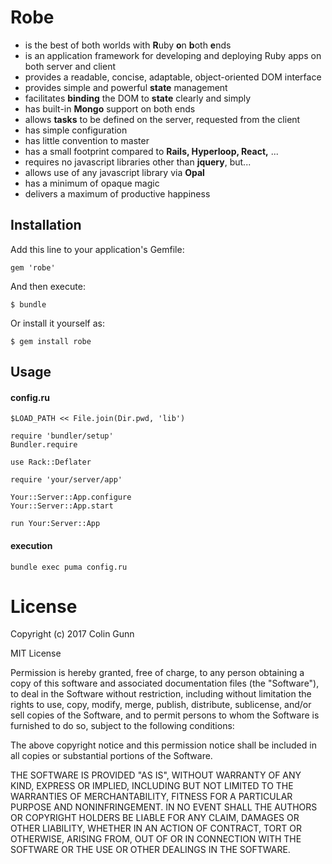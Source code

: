 # Robe

- is the best of both worlds with **R**uby **o**n **b**oth **e**nds
- is an application framework for developing and deploying Ruby apps on both server and client  
- provides a readable, concise, adaptable, object-oriented DOM interface   
- provides simple and powerful **state** management
- facilitates **binding** the DOM to **state** clearly and simply 
- has built-in **Mongo** support on both ends 
- allows **tasks** to be defined on the server, requested from the client
- has simple configuration
- has little convention to master 
- has a small footprint compared to **Rails, Hyperloop, React,** ...
- requires no javascript libraries other than **jquery**, but...
- allows use of any javascript library via **Opal** 
- has a minimum of opaque magic
- delivers a maximum of productive happiness 
  
## Installation

Add this line to your application's Gemfile:

    gem 'robe'

And then execute:

    $ bundle

Or install it yourself as:

    $ gem install robe


## Usage

#### config.ru
```
$LOAD_PATH << File.join(Dir.pwd, 'lib')

require 'bundler/setup'
Bundler.require

use Rack::Deflater

require 'your/server/app'

Your::Server::App.configure
Your::Server::App.start

run Your:Server::App
```

#### execution

```
bundle exec puma config.ru
```

License
=======

Copyright (c) 2017 Colin Gunn

MIT License

Permission is hereby granted, free of charge, to any person obtaining
a copy of this software and associated documentation files (the
"Software"), to deal in the Software without restriction, including
without limitation the rights to use, copy, modify, merge, publish,
distribute, sublicense, and/or sell copies of the Software, and to
permit persons to whom the Software is furnished to do so, subject to
the following conditions:

The above copyright notice and this permission notice shall be
included in all copies or substantial portions of the Software.

THE SOFTWARE IS PROVIDED "AS IS", WITHOUT WARRANTY OF ANY KIND,
EXPRESS OR IMPLIED, INCLUDING BUT NOT LIMITED TO THE WARRANTIES OF
MERCHANTABILITY, FITNESS FOR A PARTICULAR PURPOSE AND
NONINFRINGEMENT. IN NO EVENT SHALL THE AUTHORS OR COPYRIGHT HOLDERS BE
LIABLE FOR ANY CLAIM, DAMAGES OR OTHER LIABILITY, WHETHER IN AN ACTION
OF CONTRACT, TORT OR OTHERWISE, ARISING FROM, OUT OF OR IN CONNECTION
WITH THE SOFTWARE OR THE USE OR OTHER DEALINGS IN THE SOFTWARE.
